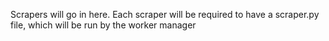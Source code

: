 Scrapers will go in here. Each scraper will be required to have a scraper.py file, which will be run by the worker manager
